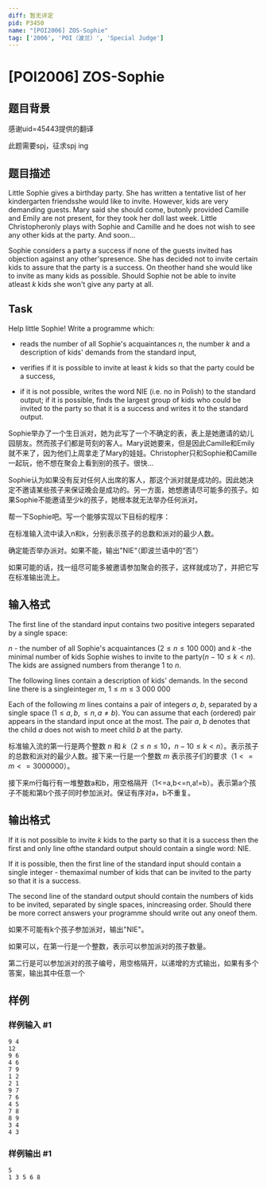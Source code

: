 ```yaml
---
diff: 暂无评定
pid: P3450
name: "[POI2006] ZOS-Sophie"
tag: ['2006', 'POI（波兰）', 'Special Judge']
---
```

# [POI2006] ZOS-Sophie
## 题目背景

感谢uid=45443提供的翻译

此题需要spj，征求spj ing

## 题目描述

Little Sophie gives a birthday party. She has written a tentative list of her kindergarten friendsshe would like to invite. However, kids are very demanding guests. Mary said she should come, butonly provided Camille and Emily are not present, for they took her doll last week. Little Christopheronly plays with Sophie and Camille and he does not wish to see any other kids at the party. And soon...

Sophie considers a party a success if none of the guests invited has objection against any other'spresence. She has decided not to invite certain kids to assure that the party is a success. On theother hand she would like to invite as many kids as possible. Should Sophie not be able to invite atleast $k$ kids she won't give any party at all.

## Task

Help little Sophie! Write a programme which:

- reads the number of all Sophie's acquaintances $n$, the number $k$ and a description of kids' demands from the standard input,

- verifies if it is possible to invite at least $k$ kids so that the party could be a success,

- if it is not possible, writes the word NIE (i.e. no in Polish)  to the standard output; if it is possible, finds the largest group of kids who could be invited to the party so that it is a success and  writes it to the standard output.

Sophie举办了一个生日派对，她为此写了一个不确定的表，表上是她邀请的幼儿园朋友。然而孩子们都是苛刻的客人。Mary说她要来，但是因此Camille和Emily就不来了，因为他们上周拿走了Mary的娃娃。Christopher只和Sophie和Camille一起玩，他不想在聚会上看到别的孩子。很快…


Sophie认为如果没有反对任何人出席的客人，那这个派对就是成功的。因此她决定不邀请某些孩子来保证晚会是成功的。另一方面，她想邀请尽可能多的孩子。如果Sophie不能邀请至少k的孩子，她根本就无法举办任何派对。


帮一下Sophie吧。写一个能够实现以下目标的程序：


在标准输入流中读入n和k，分别表示孩子的总数和派对的最少人数。


确定能否举办派对。如果不能，输出"NIE“（即波兰语中的“否”）


如果可能的话，找一组尽可能多被邀请参加聚会的孩子，这样就成功了，并把它写在标准输出流上。

## 输入格式

The first line of the standard input contains two positive integers separated by a single space:

$n$ - the number of all Sophie's acquaintances ($2 \le n \le 100\ 000$) and $k$ -the minimal number of kids Sophie wishes to invite to the party($n-10 \le k < n$). The kids are assigned numbers from therange $1$ to $n$.

The following lines contain a description of kids' demands. In the second line there is a singleinteger $m$, $1 \le m \le 3\ 000\ 000$

Each of the following $m$ lines contains a pair of integers $a$, $b$, separated by a single space ($1 \le a,b, \le n, a \neq b$). You can assume that each (ordered) pair appears in the standard input once at the most. The pair $a$, $b$ denotes that the child $a$ does not wish to meet child $b$ at the party.

标准输入流的第一行是两个整数 $n$ 和 $k$（$2\le n\le10$，$n-10\le k<n$）。表示孩子的总数和派对的最少人数。接下来一行是一个整数 $m$ 表示孩子们的要求（$1<=m<=3000000$）。


接下来m行每行有一堆整数a和b，用空格隔开（1<=a,b<=n,a!=b）。表示第a个孩子不能和第b个孩子同时参加派对。保证有序对a，b不重复。

## 输出格式

If it is not possible to invite $k$ kids to the party so that it is a success then the first and only line ofthe standard output should contain a single word: NIE.

If it is possible, then the first line of the standard input should contain a single integer - themaximal number of kids that can be invited to the party so that it is a success.

The second line of the standard output should contain the numbers of kids to be invited, separated by single spaces, inincreasing order. Should there be more correct answers your programme should write out any oneof them.

如果不可能有k个孩子参加派对，输出"NIE"。


如果可以，在第一行是一个整数，表示可以参加派对的孩子数量。


第二行是可以参加派对的孩子编号，用空格隔开，以递增的方式输出，如果有多个答案，输出其中任意一个

## 样例

### 样例输入 #1
```
9 4
12
9 6
4 6
7 9
1 2
2 1
9 7
7 6
4 5
7 8
8 9
3 4
4 3
```
### 样例输出 #1
```
5
1 3 5 6 8
```
